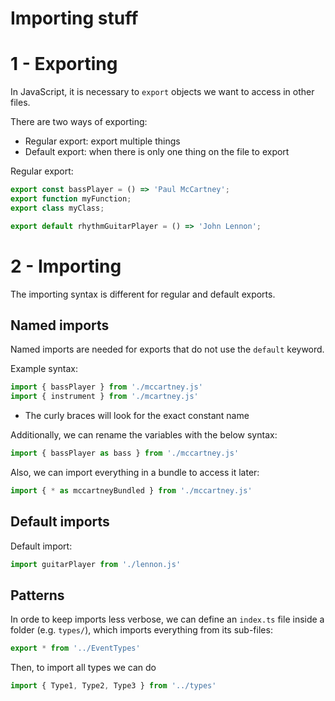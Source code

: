 # Importing stuff

# 1 - Exporting

In JavaScript, it is necessary to `export` objects we want to access in other files. 

There are two ways of exporting:
- Regular export: export multiple things
- Default export: when there is only one thing on the file to export

Regular export:
```js
export const bassPlayer = () => 'Paul McCartney';
export function myFunction;
export class myClass;
```


```js
export default rhythmGuitarPlayer = () => 'John Lennon';
```

# 2 - Importing

The importing syntax is different for regular and default exports.

## Named imports

Named imports are needed for exports that do not use the `default` keyword.

Example syntax:
```js
import { bassPlayer } from './mccartney.js'
import { instrument } from './mcartney.js'
```
- The curly braces will look for the exact constant name

Additionally, we can rename the variables with the below syntax:
```js
import { bassPlayer as bass } from './mccartney.js'
```

Also, we can import everything in a bundle to access it later:
```js
import { * as mccartneyBundled } from './mccartney.js'
```

## Default imports



Default import:
```js
import guitarPlayer from './lennon.js'
```

## Patterns

In orde to keep imports less verbose, we can define an `index.ts` file inside a folder (e.g. `types/`), which imports everything from its sub-files:
```ts
export * from '../EventTypes'
```

Then, to import all types we can do
```ts
import { Type1, Type2, Type3 } from '../types'
```
